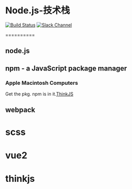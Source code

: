 # Node.js-技术栈

[![Build Status](https://travis-ci.org/zeit/ms.svg?branch=master)](https://travis-ci.org/zeit/ms)
[![Slack Channel](http://zeit-slackin.now.sh/badge.svg)](https://zeit.chat/)

==========
## node.js

## npm - a JavaScript package manager
### Apple Macintosh Computers

Get the pkg. npm is in it.[ThinkJS](http://www.thinkjs.org)

## webpack

# scss

# vue2

# thinkjs